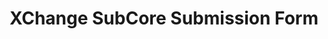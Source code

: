 ---
title: XChange SubCore Submission Form
redirect_to: https://forms.gle/1cg5Lcp1BNFQ8Map6
redirect_from: 
  - /XC24SubCoreAppSubmission
  - /xc24subcoreappsubmission
---